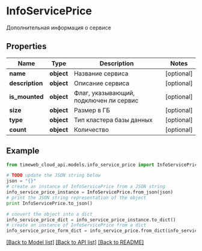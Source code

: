 # InfoServicePrice

Дополнительная информация о сервисе

## Properties
Name | Type | Description | Notes
------------ | ------------- | ------------- | -------------
**name** | **object** | Название сервиса | [optional] 
**description** | **object** | Описание сервиса | [optional] 
**is_mounted** | **object** | Флаг, указывающий, подключен ли сервис | [optional] 
**size** | **object** | Размер в ГБ | [optional] 
**type** | **object** | Тип кластера базы данных | [optional] 
**count** | **object** | Количество | [optional] 

## Example

```python
from timeweb_cloud_api.models.info_service_price import InfoServicePrice

# TODO update the JSON string below
json = "{}"
# create an instance of InfoServicePrice from a JSON string
info_service_price_instance = InfoServicePrice.from_json(json)
# print the JSON string representation of the object
print InfoServicePrice.to_json()

# convert the object into a dict
info_service_price_dict = info_service_price_instance.to_dict()
# create an instance of InfoServicePrice from a dict
info_service_price_form_dict = info_service_price.from_dict(info_service_price_dict)
```
[[Back to Model list]](../README.md#documentation-for-models) [[Back to API list]](../README.md#documentation-for-api-endpoints) [[Back to README]](../README.md)


